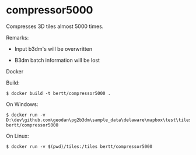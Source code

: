 # compressor5000

Compresses 3D tiles almost 5000 times.

Remarks:

- Input b3dm's will be overwritten

- B3dm batch information will be lost

Docker 

Build:

```
$ docker build -t bertt/compressor5000 .
```
On Windows:

```
$ docker run -v D:\dev\github.com\geodan\pg2b3dm\sample_data\delaware\mapbox\test\tiles:/tiles bertt/compressor5000
```

On Linux:

```
$ docker run -v $(pwd)/tiles:/tiles bertt/compressor5000
```
